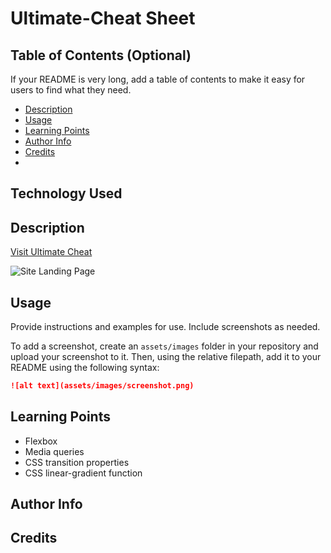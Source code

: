 # Ultimate-Cheat Sheet

## Table of Contents (Optional)

If your README is very long, add a table of contents to make it easy for users to find what they need.


* [Description](#Description)
* [Usage](#usage)
* [Learning Points](#learning-points)
* [Author Info](#author-info)
* [Credits](#credits)
* 
## Technology Used 

   

## Description 

[Visit Ultimate Cheat](https://beckamcnally.github.io/ultimate-cheat/)


![Site Landing Page](./assets/cheat.gif)

## Usage 

Provide instructions and examples for use. Include screenshots as needed. 

To add a screenshot, create an `assets/images` folder in your repository and upload your screenshot to it. Then, using the relative filepath, add it to your README using the following syntax:

```md
![alt text](assets/images/screenshot.png)
```


## Learning Points 


* Flexbox
* Media queries
* CSS transition properties
* CSS linear-gradient function


## Author Info


## Credits



